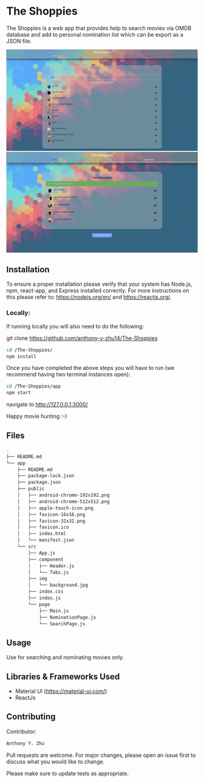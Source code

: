 # The Shoppies

The Shoppies is a web app that provides help to search movies via OMDB database and add to personal nomination list which can be export as a JSON file.

![alt text](./screenshot1.png)
![alt text](./screenshot2.png)

## Installation

To ensure a proper installation please verify that your system has Node.js, npm, react-app, and Express installed correctly. For more instructions on this please refer to: https://nodejs.org/en/ and https://reactjs.org/.

<h3>Locally:</h3>
If running locally you will also need to do the following:

git clone https://github.com/anthony-y-zhu14/The-Shoppies

```bash
cd /The-Shoppies/
npm install
```

Once you have completed the above steps you will have to run
(we recommend having two terminal instances open):
```bash
cd /The-Shoppies/app
npm start
```

navigate to http://127.0.0.1:3000/

Happy movie hunting :-)

## Files

```bash
.
├── README.md
└── app
    ├── README.md
    ├── package-lock.json
    ├── package.json
    ├── public
    │   ├── android-chrome-192x192.png
    │   ├── android-chrome-512x512.png
    │   ├── apple-touch-icon.png
    │   ├── favicon-16x16.png
    │   ├── favicon-32x32.png
    │   ├── favicon.ico
    │   ├── index.html
    │   └── manifest.json
    └── src
        ├── App.js
        ├── component
        │   ├── Header.js
        │   └── Tabs.js
        ├── img
        │   └── background.jpg
        ├── index.css
        ├── index.js
        └── page
            ├── Main.js
            ├── NominationPage.js
            └── SearchPage.js
```

## Usage

Use for searching and nominating movies only.


## Libraries & Frameworks Used
- Material UI (https://material-ui.com/)
- ReactJs

## Contributing
Contributor:

```bash
Anthony Y. Zhu
```

Pull requests are welcome. For major changes, please open an issue first to discuss what you would like to change.

Please make sure to update tests as appropriate.

